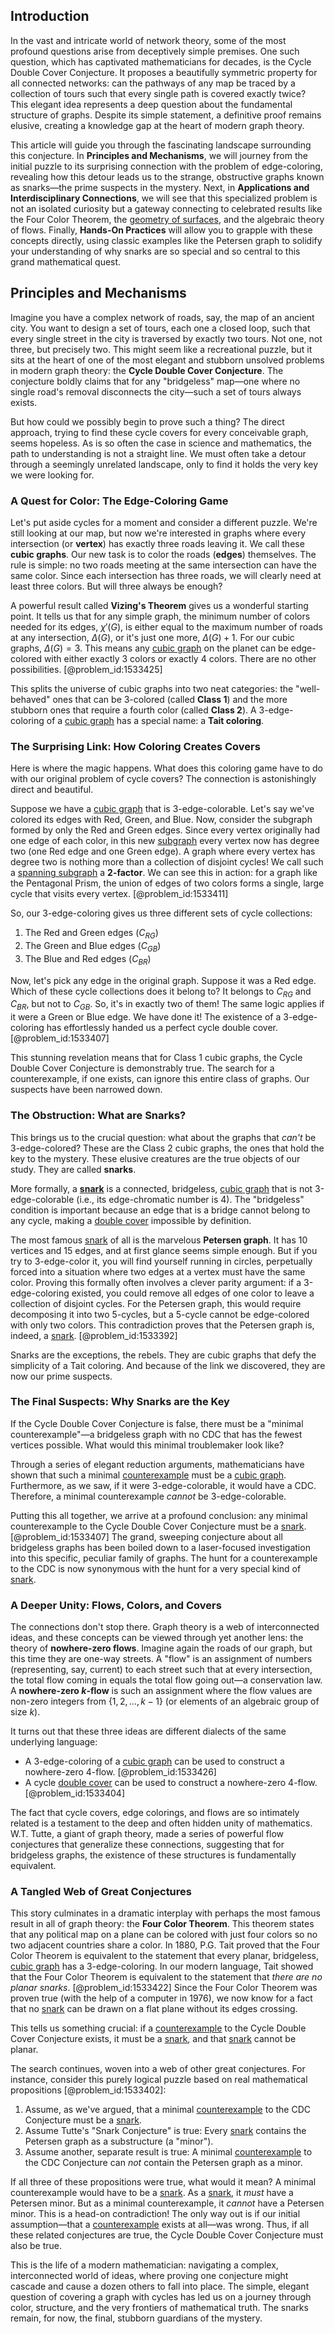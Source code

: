 ## Introduction
In the vast and intricate world of network theory, some of the most profound questions arise from deceptively simple premises. One such question, which has captivated mathematicians for decades, is the Cycle Double Cover Conjecture. It proposes a beautifully symmetric property for all connected networks: can the pathways of any map be traced by a collection of tours such that every single path is covered exactly twice? This elegant idea represents a deep question about the fundamental structure of graphs. Despite its simple statement, a definitive proof remains elusive, creating a knowledge gap at the heart of modern graph theory.

This article will guide you through the fascinating landscape surrounding this conjecture. In **Principles and Mechanisms**, we will journey from the initial puzzle to its surprising connection with the problem of edge-coloring, revealing how this detour leads us to the strange, obstructive graphs known as snarks—the prime suspects in the mystery. Next, in **Applications and Interdisciplinary Connections**, we will see that this specialized problem is not an isolated curiosity but a gateway connecting to celebrated results like the Four Color Theorem, the [geometry of surfaces](@article_id:271300), and the algebraic theory of flows. Finally, **Hands-On Practices** will allow you to grapple with these concepts directly, using classic examples like the Petersen graph to solidify your understanding of why snarks are so special and so central to this grand mathematical quest.

## Principles and Mechanisms

Imagine you have a complex network of roads, say, the map of an ancient city. You want to design a set of tours, each one a closed loop, such that every single street in the city is traversed by exactly two tours. Not one, not three, but precisely two. This might seem like a recreational puzzle, but it sits at the heart of one of the most elegant and stubborn unsolved problems in modern graph theory: the **Cycle Double Cover Conjecture**. The conjecture boldly claims that for any "bridgeless" map—one where no single road's removal disconnects the city—such a set of tours always exists.

But how could we possibly begin to prove such a thing? The direct approach, trying to find these cycle covers for every conceivable graph, seems hopeless. As is so often the case in science and mathematics, the path to understanding is not a straight line. We must often take a detour through a seemingly unrelated landscape, only to find it holds the very key we were looking for.

### A Quest for Color: The Edge-Coloring Game

Let's put aside cycles for a moment and consider a different puzzle. We're still looking at our map, but now we're interested in graphs where every intersection (or **vertex**) has exactly three roads leaving it. We call these **cubic graphs**. Our new task is to color the roads (**edges**) themselves. The rule is simple: no two roads meeting at the same intersection can have the same color. Since each intersection has three roads, we will clearly need at least three colors. But will three always be enough?

A powerful result called **Vizing's Theorem** gives us a wonderful starting point. It tells us that for any simple graph, the minimum number of colors needed for its edges, $\chi'(G)$, is either equal to the maximum number of roads at any intersection, $\Delta(G)$, or it's just one more, $\Delta(G) + 1$. For our cubic graphs, $\Delta(G)=3$. This means any [cubic graph](@article_id:265861) on the planet can be edge-colored with either exactly 3 colors or exactly 4 colors. There are no other possibilities. [@problem_id:1533425]

This splits the universe of cubic graphs into two neat categories: the "well-behaved" ones that can be 3-colored (called **Class 1**) and the more stubborn ones that require a fourth color (called **Class 2**). A 3-edge-coloring of a [cubic graph](@article_id:265861) has a special name: a **Tait coloring**.

### The Surprising Link: How Coloring Creates Covers

Here is where the magic happens. What does this coloring game have to do with our original problem of cycle covers? The connection is astonishingly direct and beautiful.

Suppose we have a [cubic graph](@article_id:265861) that is 3-edge-colorable. Let's say we've colored its edges with Red, Green, and Blue. Now, consider the subgraph formed by only the Red and Green edges. Since every vertex originally had one edge of each color, in this new [subgraph](@article_id:272848) every vertex now has degree two (one Red edge and one Green edge). A graph where every vertex has degree two is nothing more than a collection of disjoint cycles! We call such a [spanning subgraph](@article_id:271435) a **2-factor**. We can see this in action: for a graph like the Pentagonal Prism, the union of edges of two colors forms a single, large cycle that visits every vertex. [@problem_id:1533411]

So, our 3-edge-coloring gives us three different sets of cycle collections:
1.  The Red and Green edges ($C_{RG}$)
2.  The Green and Blue edges ($C_{GB}$)
3.  The Blue and Red edges ($C_{BR}$)

Now, let's pick any edge in the original graph. Suppose it was a Red edge. Which of these cycle collections does it belong to? It belongs to $C_{RG}$ and $C_{BR}$, but not to $C_{GB}$. So, it's in exactly two of them! The same logic applies if it were a Green or Blue edge. We have done it! The existence of a 3-edge-coloring has effortlessly handed us a perfect cycle double cover. [@problem_id:1533407]

This stunning revelation means that for Class 1 cubic graphs, the Cycle Double Cover Conjecture is demonstrably true. The search for a counterexample, if one exists, can ignore this entire class of graphs. Our suspects have been narrowed down.

### The Obstruction: What are Snarks?

This brings us to the crucial question: what about the graphs that *can't* be 3-edge-colored? These are the Class 2 cubic graphs, the ones that hold the key to the mystery. These elusive creatures are the true objects of our study. They are called **snarks**.

More formally, a **[snark](@article_id:263900)** is a connected, bridgeless, [cubic graph](@article_id:265861) that is not 3-edge-colorable (i.e., its edge-chromatic number is 4). The "bridgeless" condition is important because an edge that is a bridge cannot belong to any cycle, making a [double cover](@article_id:183322) impossible by definition.

The most famous [snark](@article_id:263900) of all is the marvelous **Petersen graph**. It has 10 vertices and 15 edges, and at first glance seems simple enough. But if you try to 3-edge-color it, you will find yourself running in circles, perpetually forced into a situation where two edges at a vertex must have the same color. Proving this formally often involves a clever parity argument: if a 3-edge-coloring existed, you could remove all edges of one color to leave a collection of disjoint cycles. For the Petersen graph, this would require decomposing it into two 5-cycles, but a 5-cycle cannot be edge-colored with only two colors. This contradiction proves that the Petersen graph is, indeed, a [snark](@article_id:263900). [@problem_id:1533392]

Snarks are the exceptions, the rebels. They are cubic graphs that defy the simplicity of a Tait coloring. And because of the link we discovered, they are now our prime suspects.

### The Final Suspects: Why Snarks are the Key

If the Cycle Double Cover Conjecture is false, there must be a "minimal counterexample"—a bridgeless graph with no CDC that has the fewest vertices possible. What would this minimal troublemaker look like?

Through a series of elegant reduction arguments, mathematicians have shown that such a minimal [counterexample](@article_id:148166) must be a [cubic graph](@article_id:265861). Furthermore, as we saw, if it were 3-edge-colorable, it would have a CDC. Therefore, a minimal counterexample *cannot* be 3-edge-colorable.

Putting this all together, we arrive at a profound conclusion: any minimal counterexample to the Cycle Double Cover Conjecture must be a [snark](@article_id:263900). [@problem_id:1533407] The grand, sweeping conjecture about all bridgeless graphs has been boiled down to a laser-focused investigation into this specific, peculiar family of graphs. The hunt for a counterexample to the CDC is now synonymous with the hunt for a very special kind of [snark](@article_id:263900).

### A Deeper Unity: Flows, Colors, and Covers

The connections don't stop there. Graph theory is a web of interconnected ideas, and these concepts can be viewed through yet another lens: the theory of **nowhere-zero flows**. Imagine again the roads of our graph, but this time they are one-way streets. A "flow" is an assignment of numbers (representing, say, current) to each street such that at every intersection, the total flow coming in equals the total flow going out—a conservation law. A **nowhere-zero $k$-flow** is such an assignment where the flow values are non-zero integers from $\{1, 2, \dots, k-1\}$ (or elements of an algebraic group of size $k$).

It turns out that these three ideas are different dialects of the same underlying language:
*   A 3-edge-coloring of a [cubic graph](@article_id:265861) can be used to construct a nowhere-zero 4-flow. [@problem_id:1533426]
*   A cycle [double cover](@article_id:183322) can be used to construct a nowhere-zero 4-flow. [@problem_id:1533404]

The fact that cycle covers, edge colorings, and flows are so intimately related is a testament to the deep and often hidden unity of mathematics. W.T. Tutte, a giant of graph theory, made a series of powerful flow conjectures that generalize these connections, suggesting that for bridgeless graphs, the existence of these structures is fundamentally equivalent.

### A Tangled Web of Great Conjectures

This story culminates in a dramatic interplay with perhaps the most famous result in all of graph theory: the **Four Color Theorem**. This theorem states that any political map on a plane can be colored with just four colors so no two adjacent countries share a color. In 1880, P.G. Tait proved that the Four Color Theorem is equivalent to the statement that every planar, bridgeless, [cubic graph](@article_id:265861) has a 3-edge-coloring. In our modern language, Tait showed that the Four Color Theorem is equivalent to the statement that *there are no planar snarks*. [@problem_id:1533422] Since the Four Color Theorem was proven true (with the help of a computer in 1976), we now know for a fact that no [snark](@article_id:263900) can be drawn on a flat plane without its edges crossing.

This tells us something crucial: if a [counterexample](@article_id:148166) to the Cycle Double Cover Conjecture exists, it must be a [snark](@article_id:263900), and that [snark](@article_id:263900) cannot be planar.

The search continues, woven into a web of other great conjectures. For instance, consider this purely logical puzzle based on real mathematical propositions [@problem_id:1533402]:
1.  Assume, as we've argued, that a minimal [counterexample](@article_id:148166) to the CDC Conjecture must be a [snark](@article_id:263900).
2.  Assume Tutte's "Snark Conjecture" is true: Every [snark](@article_id:263900) contains the Petersen graph as a substructure (a "minor").
3.  Assume another, separate result is true: A minimal [counterexample](@article_id:148166) to the CDC Conjecture can *not* contain the Petersen graph as a minor.

If all three of these propositions were true, what would it mean? A minimal counterexample would have to be a [snark](@article_id:263900). As a [snark](@article_id:263900), it *must* have a Petersen minor. But as a minimal counterexample, it *cannot* have a Petersen minor. This is a head-on contradiction! The only way out is if our initial assumption—that a [counterexample](@article_id:148166) exists at all—was wrong. Thus, if all these related conjectures are true, the Cycle Double Cover Conjecture must also be true.

This is the life of a modern mathematician: navigating a complex, interconnected world of ideas, where proving one conjecture might cascade and cause a dozen others to fall into place. The simple, elegant question of covering a graph with cycles has led us on a journey through color, structure, and the very frontiers of mathematical truth. The snarks remain, for now, the final, stubborn guardians of the mystery.